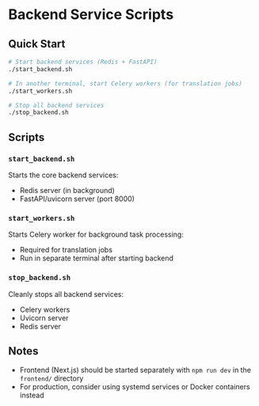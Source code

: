 # Backend Service Scripts

## Quick Start

```bash
# Start backend services (Redis + FastAPI)
./start_backend.sh

# In another terminal, start Celery workers (for translation jobs)
./start_workers.sh

# Stop all backend services
./stop_backend.sh
```

## Scripts

### `start_backend.sh`
Starts the core backend services:
- Redis server (in background)
- FastAPI/uvicorn server (port 8000)

### `start_workers.sh`
Starts Celery worker for background task processing:
- Required for translation jobs
- Run in separate terminal after starting backend

### `stop_backend.sh`
Cleanly stops all backend services:
- Celery workers
- Uvicorn server
- Redis server

## Notes

- Frontend (Next.js) should be started separately with `npm run dev` in the `frontend/` directory
- For production, consider using systemd services or Docker containers instead